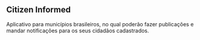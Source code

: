 ## Citizen Informed

Aplicativo para municípios brasileiros, no qual poderão fazer publicações e mandar notificações para os seus cidadãos cadastrados.

